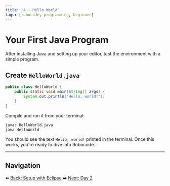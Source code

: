 ```yaml
---
title: "4 - Hello World"
tags: [robocode, programming, beginner]
---
```

# Your First Java Program

After installing Java and setting up your editor, test the environment with a simple program.

## Create `HelloWorld.java`

```java
public class HelloWorld {
    public static void main(String[] args) {
        System.out.println("Hello, world!");
    }
}
```

Compile and run it from your terminal:

```bash
javac HelloWorld.java
java HelloWorld
```

You should see the text `Hello, world!` printed in the terminal. Once this works, you're ready to dive into Robocode.

---

## Navigation

⬅️ [Back: Setup with Eclipse](/robocode/Day-1/02_setup_eclipse)
➡️ [Next: Day 2](/robocode/Day-2/00_variables_and_datatypes)
